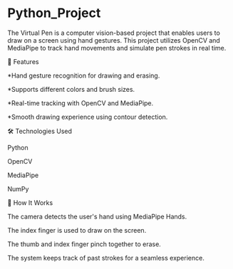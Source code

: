 # Python_Project

The Virtual Pen is a computer vision-based project that enables users to draw on a screen using hand gestures. This project utilizes OpenCV and MediaPipe to track hand movements and simulate pen strokes in real time.

🎯 Features

*Hand gesture recognition for drawing and erasing.

*Supports different colors and brush sizes.

*Real-time tracking with OpenCV and MediaPipe.

*Smooth drawing experience using contour detection.

🛠️ Technologies Used

Python

OpenCV

MediaPipe

NumPy


🎨 How It Works

The camera detects the user's hand using MediaPipe Hands.

The index finger is used to draw on the screen.

The thumb and index finger pinch together to erase.

The system keeps track of past strokes for a seamless experience.
